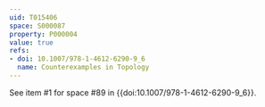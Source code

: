 ```yaml
---
uid: T015406
space: S000087
property: P000004
value: true
refs:
- doi: 10.1007/978-1-4612-6290-9_6
  name: Counterexamples in Topology
---
```


See item #1 for space #89 in {{doi:10.1007/978-1-4612-6290-9_6}}.
